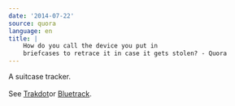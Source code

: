 ```yaml
---
date: '2014-07-22'
source: quora
language: en
title: |
    How do you call the device you put in
    briefcases to retrace it in case it gets stolen? - Quora
---
```


A suitcase tracker.\
\
See [Trakdot](http://www.trakdot.com/en)or
[Bluetrack](http://bluetrackgpstrackers.co.uk/shop/gps-trackers/bluetrack-prime-1-gps-tracker/).
